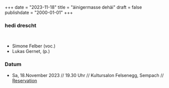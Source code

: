﻿+++
date = "2023-11-18"
title = "äinigermasse dehäi"
draft = false
publishdate = "2000-01-01"
+++

### hedi drescht

<br>

* Simone Felber (voc.)
* Lukas Gernet, (p.)

### Datum

* Sa, 18.November 2023 // 19.30 Uhr // Kultursalon Felsenegg, Sempach // [Reservation](https://kultursalon-felsenegg.ch/)
